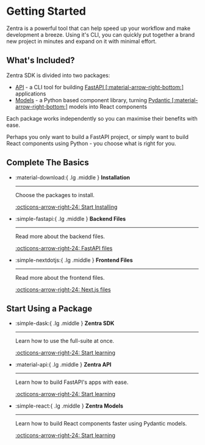 # Getting Started

Zentra is a powerful tool that can help speed up your workflow and make development a breeze. Using it's CLI, you can quickly put together a brand new project in minutes and expand on it with minimal effort.

## What's Included?

Zentra SDK is divided into two packages:

- [API](/api) - a CLI tool for building [FastAPI [:material-arrow-right-bottom:]](https://fastapi.tiangolo.com/) applications
- [Models](/models) - a Python based component library, turning [Pydantic [:material-arrow-right-bottom:]](https://docs.pydantic.dev/latest/) models into React components

Each package works independently so you can maximise their benefits with ease.

Perhaps you only want to build a FastAPI project, or simply want to build React components using Python - you choose what is right for you.

## Complete The Basics

<div class="grid cards" markdown>

-   :material-download:{ .lg .middle } __Installation__

    ---

    Choose the packages to install.

    [:octicons-arrow-right-24: Start Installing](/starting/installation)

</div>

<div class="grid cards" markdown>

-   :simple-fastapi:{ .lg .middle } __Backend Files__

    ---

    Read more about the backend files.

    [:octicons-arrow-right-24: FastAPI files](/starting/files/fastapi)

-   :simple-nextdotjs:{ .lg .middle } __Frontend Files__

    ---

    Read more about the frontend files.

    [:octicons-arrow-right-24: Next.js files](/starting/files/nextjs)


</div>

## Start Using a Package

<div class="grid cards" markdown>

-   :simple-dask:{ .lg .middle } __Zentra SDK__

    ---

    Learn how to use the full-suite at once.

    [:octicons-arrow-right-24: Start learning](/starting/usage/sdk)

</div>

<div class="grid cards" markdown>

-   :material-api:{ .lg .middle } __Zentra API__

    ---

    Learn how to build FastAPI's apps with ease.

    [:octicons-arrow-right-24: Start learning](/starting/usage/fastapi)

-   :simple-react:{ .lg .middle } __Zentra Models__

    ---

    Learn how to build React components faster using Pydantic models.

    [:octicons-arrow-right-24: Start learning](/starting/usage/models)

</div>